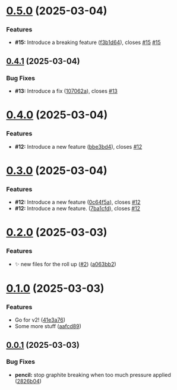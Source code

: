 # [0.5.0](https://github.com/SimonPistache/semantic-release-test/compare/v0.4.1...v0.5.0) (2025-03-04)


### Features

* **#15:** Introduce a breaking feature ([f3b1d64](https://github.com/SimonPistache/semantic-release-test/commit/f3b1d645311a345270ca45e6910e87dcc3980c2b)), closes [#15](https://github.com/SimonPistache/semantic-release-test/issues/15) [#15](https://github.com/SimonPistache/semantic-release-test/issues/15)

## [0.4.1](https://github.com/SimonPistache/semantic-release-test/compare/v0.4.0...v0.4.1) (2025-03-04)


### Bug Fixes

* **#13:** Introduce a fix ([107062a](https://github.com/SimonPistache/semantic-release-test/commit/107062aa9cb61a06469221ee750f6afd3f16a7a9)), closes [#13](https://github.com/SimonPistache/semantic-release-test/issues/13)

# [0.4.0](https://github.com/SimonPistache/semantic-release-test/compare/v0.3.0...v0.4.0) (2025-03-04)


### Features

* **#12:** Introduce a new feature ([bbe3bd4](https://github.com/SimonPistache/semantic-release-test/commit/bbe3bd46fccbc51388f4ee7f835cd792f77b34c7)), closes [#12](https://github.com/SimonPistache/semantic-release-test/issues/12)

# [0.3.0](https://github.com/SimonPistache/semantic-release-test/compare/v0.2.0...v0.3.0) (2025-03-04)


### Features

* **#12:** Introduce a new feature ([0c64f5a](https://github.com/SimonPistache/semantic-release-test/commit/0c64f5a4a5d3f55de9be16cd98b961f42d8ed822)), closes [#12](https://github.com/SimonPistache/semantic-release-test/issues/12)
* **#12:** Introduce a new feature. ([7ba1cfd](https://github.com/SimonPistache/semantic-release-test/commit/7ba1cfd4f3c3ecd31b13219260418289a0fb248b)), closes [#12](https://github.com/SimonPistache/semantic-release-test/issues/12)

# [0.2.0](https://github.com/SimonPistache/semantic-release-test/compare/v0.1.0...v0.2.0) (2025-03-03)


### Features

* ✨ new files for the roll up ([#2](https://github.com/SimonPistache/semantic-release-test/issues/2)) ([a063bb2](https://github.com/SimonPistache/semantic-release-test/commit/a063bb26ea3c5c7e2474e539ff71ba342732230e))

# [0.1.0](https://github.com/SimonPistache/semantic-release-test/compare/v0.0.1...v0.1.0) (2025-03-03)


### Features

* Go for v2! ([41e3a76](https://github.com/SimonPistache/semantic-release-test/commit/41e3a76d42e4ecf184487a408d004c69703b9c2f))
* Some more stuff ([aafcd89](https://github.com/SimonPistache/semantic-release-test/commit/aafcd8978639440b6bca8753cae236ac47ae66c9))

## [0.0.1](https://github.com/SimonPistache/semantic-release-test/compare/v0.0.0...v0.0.1) (2025-03-03)


### Bug Fixes

* **pencil:** stop graphite breaking when too much pressure applied ([2826b04](https://github.com/SimonPistache/semantic-release-test/commit/2826b0427ebfbfce41348bbdd25f2c67e5d91589))
